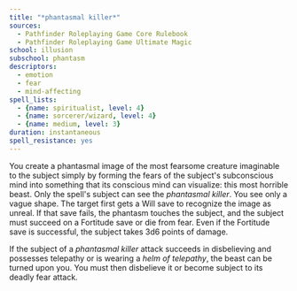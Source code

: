 ```yaml
---
title: "*phantasmal killer*"
sources:
  - Pathfinder Roleplaying Game Core Rulebook
  - Pathfinder Roleplaying Game Ultimate Magic
school: illusion
subschool: phantasm
descriptors:
  - emotion
  - fear
  - mind-affecting
spell_lists:
  - {name: spiritualist, level: 4}
  - {name: sorcerer/wizard, level: 4}
  - {name: medium, level: 3}
duration: instantaneous
spell_resistance: yes
---
```


You create a phantasmal image of the most fearsome creature imaginable to the subject simply by forming the fears of the subject's subconscious mind into something that its conscious mind can visualize: this most horrible beast. Only the spell's subject can see the *phantasmal killer*. You see only a vague shape. The target first gets a Will save to recognize the image as unreal. If that save fails, the phantasm touches the subject, and the subject must succeed on a Fortitude save or die from fear. Even if the Fortitude save is successful, the subject takes 3d6 points of damage.

If the subject of a *phantasmal killer* attack succeeds in disbelieving and possesses telepathy or is wearing a *helm of telepathy*, the beast can be turned upon you. You must then disbelieve it or become subject to its deadly fear attack.

